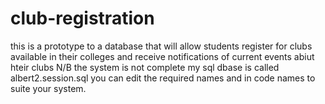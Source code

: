 # club-registration
this is a prototype to a database that will allow students register for clubs available in their colleges and receive notifications of current events abiut hteir clubs
 N/B the system is not complete
 my sql dbase is called albert2.session.sql 
 you can edit the required names and in code names to suite your system.

